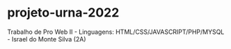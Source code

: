 # projeto-urna-2022
Trabalho de Pro Web II - Linguagens: HTML/CSS/JAVASCRIPT/PHP/MYSQL - Israel do Monte Silva (2A)
